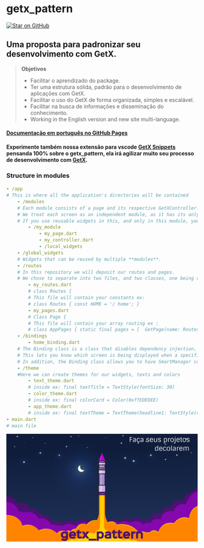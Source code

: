 # getx_pattern
[![Star on GitHub](https://img.shields.io/github/stars/kauemurakami/getx_pattern.svg?style=flat&logo=github&colorB=deeppink&label=stars)](https://github.com/kauemurakami/getx_pattern)  
## Uma proposta para padronizar seu desenvolvimento com GetX.  

>**Objetivos**  
> - Facilitar o aprendizado do package.  
> - Ter uma estrutura sólida, padrão para o desenvolvimento de aplicações com GetX.  
> - Facilitar o uso do GetX de forma organizada, simples e escalável.  
> - Facilitar na busca de informações e disseminação do conhecimento.  
> - Working in the English version and new site multi-language.  
  
#### [Documentação em português no GitHub Pages](https://kauemurakami.github.io/getx_pattern/)  
#### Experimente também nossa extensão para vscode [GetX Snippets](https://marketplace.visualstudio.com/items?itemName=get-snippets.get-snippets) pensanda 100% sobre o **getx_pattern**, ela irá agilizar muito seu processo de desenvolvimento com [GetX](https://pub.dev/packages/get).

### Structure in modules

```yaml
- /app  
# This is where all the application's directories will be contained  
    - /modules
    # Each module consists of a page and its respective GetXController.  
    # We treat each screen as an independent module, as it has its only controller.  
    # If you use reusable widgets in this, and only in this module, you can choose to add a folder for them.  
        - /my_module
            - my_page.dart
            - my_controller.dart
            - /local_widgets
    - /global_widgets 
    # Widgets that can be reused by multiple **modules**.  
    - /routes
    # In this repository we will deposit our routes and pages.  
    # We chose to separate into two files, and two classes, one being routes.dart, containing its constant routes and the other for routing.  
        - my_routes.dart
        # class Routes {
        # This file will contain your constants ex:  
        # class Routes { const HOME = '/ home'; }  
        - my_pages.dart
        # Class Page {
        # This file will contain your array routing ex :  
        # class AppPages { static final pages = [  GetPage(name: Routes.HOME, page:()=> HomePage()) ];  
    - /bindings
        - home_binding.dart
    # The Binding class is a class that disables dependency injection, while "binding" routes to the state manager and the dependency manager. 
    # This lets you know which screen is being displayed when a specific controller is used and knows where and how to dispose of it. 
    # In addition, the Binding class allows you to have SmartManager configuration control. You can configure how dependencies to be organized and remove a route from the stack, or when the widget that is used for disposition, or none of them.  
    - /theme
    #Here we can create themes for our widgets, texts and colors
        - text_theme.dart  
        # inside ex: final textTitle = TextStyle(fontSize: 30)  
        - color_theme.dart  
        # inside ex: final colorCard = Color(0xffEDEDEE)  
        - app_theme.dart  
        # inside ex: final textTheme = TextTheme(headline1: TextStyle(color: colorCard))  
- main.dart  
# main file


```

![](images/rocket.png)

